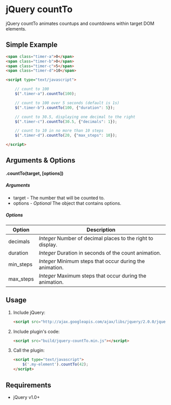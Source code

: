 # jQuery countTo

jQuery countTo animates countups and countdowns within target DOM elements. 

## Simple Example
```html
<span class="timer-a">0</span>
<span class="timer-b">0</span>
<span class="timer-c">5</span>
<span class="timer-d">10</span>

<script type="text/javascript">

    // count to 100
    $(".timer-a").countTo(100);

    // count to 100 over 5 seconds (default is 1s)
    $(".timer-b").countTo(100, {"duration": 5});

    // count to 30.5, displaying one decimal to the right
    $(".timer-c").countTo(30.5, {"decimals": 1});

    // count to 10 in no more than 10 steps
    $(".timer-d").countTo(20, {"max_steps": 10});

</script>
```

## Arguments & Options

#### .countTo(target, [options])

##### Arguments

- target - The number that will be counted to.
- options - *Optional* The object that contains options.

##### Options

| Option | Description |
| ----- | ----- |
| decimals | *Integer* Number of decimal places to the right to display. |
| duration | *Integer* Duration in seconds of the count animation. |
| min_steps | *Integer* Minimum steps that occur during the animation. |
| max_steps | *Integer* Maximum steps that occur during the animation. |

## Usage

1. Include jQuery:
    ```html
    <script src="http://ajax.googleapis.com/ajax/libs/jquery/2.0.0/jquery.min.js"></script>
    ```

2. Include plugin's code:
    ```html
    <script src="build/jquery-countTo.min.js"></script>
    ```

3. Call the plugin:
    ```html
    <script type="text/javascript">
        $('.my-element').countTo(42);
    </script>
    ```

## Requirements
- jQuery v1.0+
